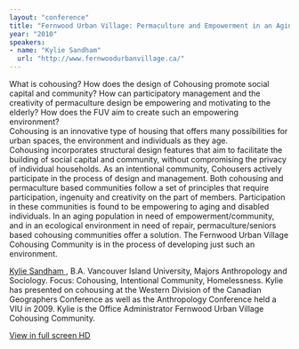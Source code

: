 ```yaml
---
layout: "conference"
title: "Fernwood Urban Village: Permaculture and Empowerment in an Aging Population"
year: "2010"
speakers:
- name: "Kylie Sandham"
  url: "http://www.fernwoodurbanvillage.ca/"
---
```



What is cohousing? How does the design of Cohousing promote social capital and
community? How can participatory management and the creativity of permaculture
design be empowering and motivating to the elderly? How does the FUV aim to
create such an empowering environment?  
Cohousing is an innovative type of housing that offers many possibilities for
urban spaces, the environment and individuals as they age.  
Cohousing incorporates structural design features that aim to facilitate the
building of social capital and community, without compromising the privacy of
individual households. As an intentional community, Cohousers actively
participate in the process of design and management. Both cohousing and
permaculture based communities follow a set of principles that require
participation, ingenuity and creativity on the part of members. Participation
in these communities is found to be empowering to aging and disabled
individuals. In an aging population in need of empowerment/community, and in
an ecological environment in need of repair, permaculture/seniors based
cohousing communities offer a solution. The Fernwood Urban Village Cohousing
Community is in the process of developing just such an environment.

[ Kylie Sandham
](https://web.archive.org/web/20210413204022/http://www.fernwoodurbanvillage.ca/),
B.A. Vancouver Island University, Majors Anthropology and Sociology. Focus:
Cohousing, Intentional Community, Homelessness. Kylie has presented on
cohousing at the Western Division of the Canadian Geographers Conference as
well as the Anthropology Conference held a VIU in 2009. Kylie is the Office
Administrator Fernwood Urban Village Cohousing Community.


[ View in full screen HD
](https://web.archive.org/web/20210413204022/https://www.youtube.com/v/S1JiWpzTLYM?fs=1&hl=en_US&rel=0&hd=1)


[//]: # (Retrieved from https://web.archive.org/web/20210416135337/https://www.ideawave.ca/the-conference/fernwood-urban-village-permaculture-and-empowerment-in-an-aging-population)